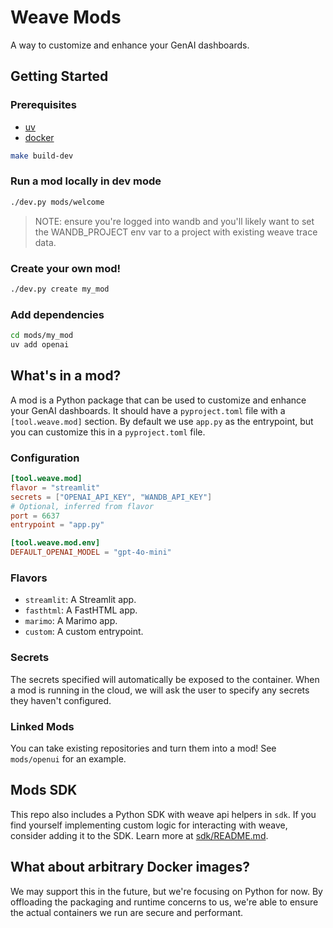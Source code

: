 # Weave Mods

A way to customize and enhance your GenAI dashboards.

## Getting Started

### Prerequisites

- [uv](https://docs.astral.sh/uv)
- [docker](https://docker.com/products/docker-desktop)

```bash
make build-dev
```

### Run a mod locally in dev mode

```bash
./dev.py mods/welcome
```

> NOTE: ensure you're logged into wandb and you'll likely want to set the WANDB_PROJECT env var to a project with existing weave trace data.

### Create your own mod!

```bash
./dev.py create my_mod
```

### Add dependencies

```bash
cd mods/my_mod
uv add openai
```

## What's in a mod?

A mod is a Python package that can be used to customize and enhance your GenAI dashboards.  It should have a `pyproject.toml` file with a `[tool.weave.mod]` section.  By default we use `app.py` as the entrypoint, but you can customize this in a `pyproject.toml` file.

### Configuration

```toml
[tool.weave.mod]
flavor = "streamlit"
secrets = ["OPENAI_API_KEY", "WANDB_API_KEY"]
# Optional, inferred from flavor
port = 6637
entrypoint = "app.py"

[tool.weave.mod.env]
DEFAULT_OPENAI_MODEL = "gpt-4o-mini"
```

### Flavors

- `streamlit`: A Streamlit app.
- `fasthtml`: A FastHTML app.
- `marimo`: A Marimo app.
- `custom`: A custom entrypoint.

### Secrets

The secrets specified will automatically be exposed to the container.  When a mod is running in the cloud, we will ask the user to specify any secrets they haven't configured.

### Linked Mods

You can take existing repositories and turn them into a mod!  See `mods/openui` for an example.

## Mods SDK

This repo also includes a Python SDK with weave api helpers in `sdk`.  If you find yourself implementing custom logic for interacting with weave, consider adding it to the SDK.  Learn more at [sdk/README.md](sdk/README.md).

## What about arbitrary Docker images?

We may support this in the future, but we're focusing on Python for now.  By offloading the packaging and runtime concerns to us, we're able to ensure the actual containers we run are secure and performant.
